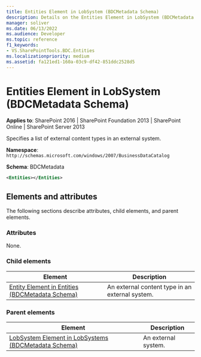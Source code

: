 ```yaml
---
title: Entities Element in LobSystem (BDCMetadata Schema)
description: Details on the Entities Element in LobSystem (BDCMetadata Schema)
manager: soliver
ms.date: 06/13/2022
ms.audience: Developer
ms.topic: reference
f1_keywords:
- VS.SharePointTools.BDC.Entities
ms.localizationpriority: medium
ms.assetid: fa121ed1-160a-03c9-df42-851ddc2528d5
---
```


# Entities Element in LobSystem (BDCMetadata Schema)

**Applies to**: SharePoint 2016 | SharePoint Foundation 2013 | SharePoint Online | SharePoint Server 2013

Specifies a list of external content types in an external system.

**Namespace**: `http://schemas.microsoft.com/windows/2007/BusinessDataCatalog`

**Schema**: BDCMetadata

```XML
<Entities></Entities>
```

## Elements and attributes

The following sections describe attributes, child elements, and parent elements.

### Attributes

None.

### Child elements

| Element | Description |
| --- | --- |
| [Entity Element in Entities (BDCMetadata Schema)](entity-element-in-entities-bdcmetadata-schema.md) | An external content type in an external system. |

### Parent elements


| Element | Description |
| --- | --- |
| [LobSystem Element in LobSystems (BDCMetadata Schema)](lobsystem-element-in-lobsystems-bdcmetadata-schema.md) | An external system. |
